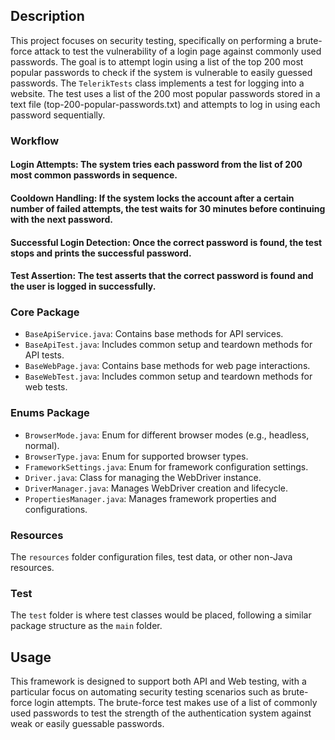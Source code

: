 ## Description
This project focuses on security testing, specifically on performing a brute-force attack to test the vulnerability of a login page against commonly used passwords. The goal is to attempt login using a list of the top 200 most popular passwords to check if the system is vulnerable to easily guessed passwords.
The `TelerikTests` class implements a test for logging into a website. The test uses a list of the 200 most popular passwords stored in a text file (top-200-popular-passwords.txt) and attempts to log in using each password sequentially.

### Workflow
#### Login Attempts: The system tries each password from the list of 200 most common passwords in sequence.
#### Cooldown Handling: If the system locks the account after a certain number of failed attempts, the test waits for 30 minutes before continuing with the next password.
#### Successful Login Detection: Once the correct password is found, the test stops and prints the successful password.
#### Test Assertion: The test asserts that the correct password is found and the user is logged in successfully.


### Core Package
- `BaseApiService.java`: Contains base methods for API services.
- `BaseApiTest.java`: Includes common setup and teardown methods for API tests.
- `BaseWebPage.java`: Contains base methods for web page interactions.
- `BaseWebTest.java`: Includes common setup and teardown methods for web tests.

### Enums Package
- `BrowserMode.java`: Enum for different browser modes (e.g., headless, normal).
- `BrowserType.java`: Enum for supported browser types.
- `FrameworkSettings.java`: Enum for framework configuration settings.
- `Driver.java`: Class for managing the WebDriver instance.
- `DriverManager.java`: Manages WebDriver creation and lifecycle.
- `PropertiesManager.java`: Manages framework properties and configurations.

### Resources
The `resources` folder configuration files, test data, or other non-Java resources.

### Test
The `test` folder is where test classes would be placed, following a similar package structure as the `main` folder.

## Usage

This framework is designed to support both API and Web testing, with a particular focus on automating security testing scenarios such as brute-force login attempts. The brute-force test makes use of a list of commonly used passwords to test the strength of the authentication system against weak or easily guessable passwords.